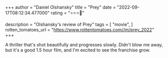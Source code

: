 +++
author = "Daniel Olshansky"
title = "Prey"
date = "2022-09-17T08:12:34.477000"
rating = "⭐⭐⭐🌟"

description = "Olshansky's review of Prey"
tags = [
    "movie",
]
rotten_tomatoes_url = "https://www.rottentomatoes.com//m/prey_2022"
+++

A thriller that's shot beautifully and progresses slowly. Didn't blow me away, but it's a good 1.5 hour film, and I'm excited to see the franchise grow.
